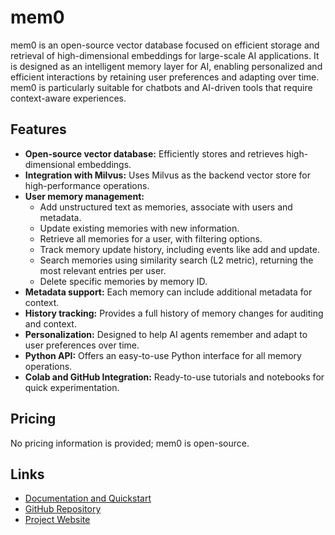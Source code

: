 # mem0

mem0 is an open-source vector database focused on efficient storage and retrieval of high-dimensional embeddings for large-scale AI applications. It is designed as an intelligent memory layer for AI, enabling personalized and efficient interactions by retaining user preferences and adapting over time. mem0 is particularly suitable for chatbots and AI-driven tools that require context-aware experiences.

## Features
- **Open-source vector database:** Efficiently stores and retrieves high-dimensional embeddings.
- **Integration with Milvus:** Uses Milvus as the backend vector store for high-performance operations.
- **User memory management:**
  - Add unstructured text as memories, associate with users and metadata.
  - Update existing memories with new information.
  - Retrieve all memories for a user, with filtering options.
  - Track memory update history, including events like add and update.
  - Search memories using similarity search (L2 metric), returning the most relevant entries per user.
  - Delete specific memories by memory ID.
- **Metadata support:** Each memory can include additional metadata for context.
- **History tracking:** Provides a full history of memory changes for auditing and context.
- **Personalization:** Designed to help AI agents remember and adapt to user preferences over time.
- **Python API:** Offers an easy-to-use Python interface for all memory operations.
- **Colab and GitHub Integration:** Ready-to-use tutorials and notebooks for quick experimentation.

## Pricing
No pricing information is provided; mem0 is open-source.

## Links
- [Documentation and Quickstart](https://milvus.io/docs/quickstart_mem0_with_milvus.md)
- [GitHub Repository](https://github.com/milvus-io/bootcamp/blob/master/integration/quickstart_mem0_with_milvus.ipynb)
- [Project Website](https://mem0.ai/)
